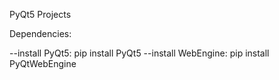 PyQt5 Projects

Dependencies:

--install PyQt5: pip install PyQt5
--install WebEngine: pip install PyQtWebEngine
